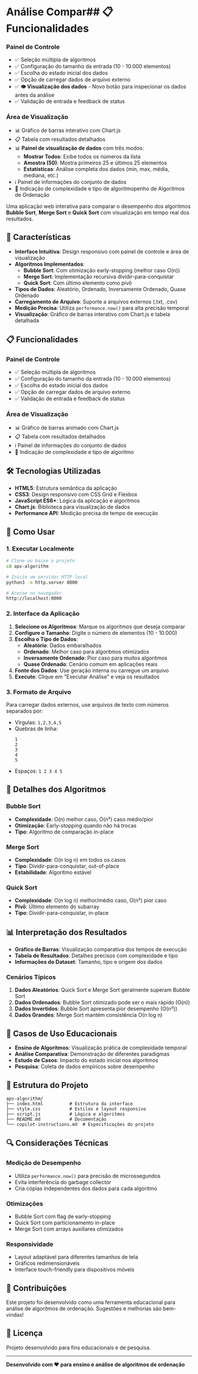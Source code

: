 # Análise Compar## 📋 Funcionalidades

### Painel de Controle

- ✅ Seleção múltipla de algoritmos
- ✅ Configuração do tamanho da entrada (10 - 10.000 elementos)
- ✅ Escolha do estado inicial dos dados
- ✅ Opção de carregar dados de arquivo externo
- ✅ **👁️ Visualização dos dados** - Novo botão para inspecionar os dados antes da análise
- ✅ Validação de entrada e feedback de status

### Área de Visualização

- 📊 Gráfico de barras interativo com Chart.js
- 📋 Tabela com resultados detalhados
- 📊 **Painel de visualização de dados** com três modos:
  - **Mostrar Todos**: Exibe todos os números da lista
  - **Amostra (50)**: Mostra primeiros 25 e últimos 25 elementos
  - **Estatísticas**: Análise completa dos dados (min, max, média, mediana, etc.)
- ℹ️ Painel de informações do conjunto de dados
- 🎯 Indicação de complexidade e tipo de algoritmopenho de Algoritmos de Ordenação

Uma aplicação web interativa para comparar o desempenho dos algoritmos **Bubble Sort**, **Merge Sort** e **Quick Sort** com visualização em tempo real dos resultados.

## 🚀 Características

- **Interface Intuitiva**: Design responsivo com painel de controle e área de visualização
- **Algoritmos Implementados**:
  - **Bubble Sort**: Com otimização early-stopping (melhor caso O(n))
  - **Merge Sort**: Implementação recursiva dividir-para-conquistar
  - **Quick Sort**: Com último elemento como pivô
- **Tipos de Dados**: Aleatório, Ordenado, Inversamente Ordenado, Quase Ordenado
- **Carregamento de Arquivo**: Suporte a arquivos externos (.txt, .csv)
- **Medição Precisa**: Utiliza `performance.now()` para alta precisão temporal
- **Visualização**: Gráfico de barras interativo com Chart.js e tabela detalhada

## 📋 Funcionalidades

### Painel de Controle
- ✅ Seleção múltipla de algoritmos
- ✅ Configuração do tamanho da entrada (10 - 10.000 elementos)
- ✅ Escolha do estado inicial dos dados
- ✅ Opção de carregar dados de arquivo externo
- ✅ Validação de entrada e feedback de status

### Área de Visualização
- 📊 Gráfico de barras animado com Chart.js
- 📋 Tabela com resultados detalhados
- ℹ️ Painel de informações do conjunto de dados
- 🎯 Indicação de complexidade e tipo de algoritmo

## 🛠️ Tecnologias Utilizadas

- **HTML5**: Estrutura semântica da aplicação
- **CSS3**: Design responsivo com CSS Grid e Flexbox
- **JavaScript ES6+**: Lógica da aplicação e algoritmos
- **Chart.js**: Biblioteca para visualização de dados
- **Performance API**: Medição precisa de tempo de execução

## 📖 Como Usar

### 1. Executar Localmente

```bash
# Clone ou baixe o projeto
cd aps-algorithm

# Inicie um servidor HTTP local
python3 -m http.server 8000

# Acesse no navegador
http://localhost:8000
```

### 2. Interface da Aplicação

1. **Selecione os Algoritmos**: Marque os algoritmos que deseja comparar
2. **Configure o Tamanho**: Digite o número de elementos (10 - 10.000)
3. **Escolha o Tipo de Dados**: 
   - **Aleatório**: Dados embaralhados
   - **Ordenado**: Melhor caso para algoritmos otimizados
   - **Inversamente Ordenado**: Pior caso para muitos algoritmos
   - **Quase Ordenado**: Cenário comum em aplicações reais
4. **Fonte dos Dados**: Use geração interna ou carregue um arquivo
5. **Execute**: Clique em "Executar Análise" e veja os resultados

### 3. Formato de Arquivo

Para carregar dados externos, use arquivos de texto com números separados por:
- Vírgulas: `1,2,3,4,5`
- Quebras de linha: 
  ```
  1
  2
  3
  4
  5
  ```
- Espaços: `1 2 3 4 5`

## 🔬 Detalhes dos Algoritmos

### Bubble Sort
- **Complexidade**: O(n) melhor caso, O(n²) caso médio/pior
- **Otimização**: Early-stopping quando não há trocas
- **Tipo**: Algoritmo de comparação in-place

### Merge Sort
- **Complexidade**: O(n log n) em todos os casos
- **Tipo**: Dividir-para-conquistar, out-of-place
- **Estabilidade**: Algoritmo estável

### Quick Sort
- **Complexidade**: O(n log n) melhor/médio caso, O(n²) pior caso
- **Pivô**: Último elemento do subarray
- **Tipo**: Dividir-para-conquistar, in-place

## 📊 Interpretação dos Resultados

- **Gráfico de Barras**: Visualização comparativa dos tempos de execução
- **Tabela de Resultados**: Detalhes precisos com complexidade e tipo
- **Informações do Dataset**: Tamanho, tipo e origem dos dados

### Cenários Típicos

1. **Dados Aleatórios**: Quick Sort e Merge Sort geralmente superam Bubble Sort
2. **Dados Ordenados**: Bubble Sort otimizado pode ser o mais rápido (O(n))
3. **Dados Invertidos**: Bubble Sort apresenta pior desempenho (O(n²))
4. **Dados Grandes**: Merge Sort mantém consistência O(n log n)

## 🎯 Casos de Uso Educacionais

- **Ensino de Algoritmos**: Visualização prática de complexidade temporal
- **Análise Comparativa**: Demonstração de diferentes paradigmas
- **Estudo de Casos**: Impacto do estado inicial nos algoritmos
- **Pesquisa**: Coleta de dados empíricos sobre desempenho

## 📁 Estrutura do Projeto

```
aps-algorithm/
├── index.html          # Estrutura da interface
├── style.css           # Estilos e layout responsivo
├── script.js           # Lógica e algoritmos
├── README.md           # Documentação
└── copilot-instructions.md  # Especificações do projeto
```

## 🔍 Considerações Técnicas

### Medição de Desempenho
- Utiliza `performance.now()` para precisão de microssegundos
- Evita interferência do garbage collector
- Cria cópias independentes dos dados para cada algoritmo

### Otimizações
- Bubble Sort com flag de early-stopping
- Quick Sort com particionamento in-place
- Merge Sort com arrays auxiliares otimizados

### Responsividade
- Layout adaptável para diferentes tamanhos de tela
- Gráficos redimensionáveis
- Interface touch-friendly para dispositivos móveis

## 🤝 Contribuições

Este projeto foi desenvolvido como uma ferramenta educacional para análise de algoritmos de ordenação. Sugestões e melhorias são bem-vindas!

## 📄 Licença

Projeto desenvolvido para fins educacionais e de pesquisa.

---

**Desenvolvido com ❤️ para ensino e análise de algoritmos de ordenação**